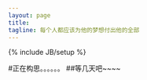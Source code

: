 ```yaml
---
layout: page
title: 
tagline: 每个人都应该为他的梦想付出他的全部
---
```

{% include JB/setup %}

#正在构思。。。。。。
##等几天吧~~~~

<script type="text/javascript">
(function(){
var url = "http://widget.weibo.com/distribution/comments.php?width=0&url=http%3A%2F%2Fblog.xujialiang.net&fontsize=14&skin=8&ralateuid=1269468853&iframskin=8&dpc=1";
var str1='<iframe id="WBCommentFrame" src=';
document.write(str1 + url + '" scrolling="no" frameborder="0" style="width:100%"></iframe>');
})();
</script>
<script src="http://tjs.sjs.sinajs.cn/open/widget/js/widget/comment.js" type="text/javascript" charset="utf-8"></script>
<script type="text/javascript">
window.WBComment.init({
    "id": "WBCommentFrame"
});
</script>